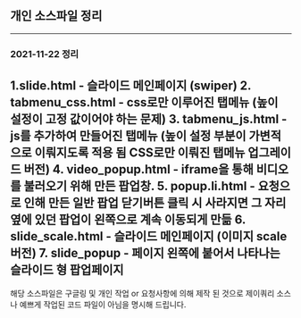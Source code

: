 ## 개인 소스파일 정리

-------------------------------------------------------------------------------
### 2021-11-22 정리

1.slide.html - 슬라이드 메인페이지 (swiper)
2. tabmenu_css.html - css로만 이루어진 탭메뉴 (높이 설정이 고정 값이어야 하는 문제)
3. tabmenu_js.html - js를 추가하여 만들어진 탭메뉴 (높이 설정 부분이 가변적으로 이뤄지도록 적용 됨 CSS로만 이뤄진 탭메뉴 업그레이드 버전)
4. video_popup.html - iframe을 통해 비디오를 불러오기 위해 만든 팝업창.
5. popup.li.html - 요청으로 인해 만든 일반 팝업 닫기버튼 클릭 시 사라지면 그 자리 옆에 있던 팝업이 왼쪽으로 계속 이동되게 만듦
6. slide_scale.html - 슬라이드 메인페이지 (이미지 scale 버전)
7. slide_popup - 페이지 왼쪽에 붙어서 나타나는 슬라이드 형 팝업페이지
-------------------------------------------------------------------------------

해당 소스파일은 구글링 및 개인 작업 or 요청사항에 의해 제작 된 것으로
제이쿼리 소스나 예쁘게 작업된 코드 파일이 아님을 명시해 드립니다.

